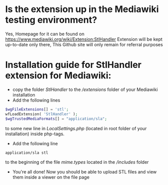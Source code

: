 # Is the extension up in the Mediawiki testing environment?
Yes, Homepage for it can be found on https://www.mediawiki.org/wiki/Extension:StlHandler
Extension will be kept up-to-date only there, This Github site will only remain for referral purposes


# Installation guide for StlHandler extension for Mediawiki:

- copy the folder *StlHandler* to the */extensions* folder of your Mediawiki installation
- Add the following lines
```php
$wgFileExtensions[] = 'stl';
wfLoadExtension( 'StlHandler' ); 
$wgTrustedMediaFormats[] = "application/sla";
```

to some new line in *LocalSettings.php* (located in root folder of your installation) inside php-tags.

- Add the following line 
```
application/sla stl
```
to the beginning of the file *mime.types* located in the */includes* folder

- You're all done! Now you should be able to upload STL files and view them inside a viewer on the file page


